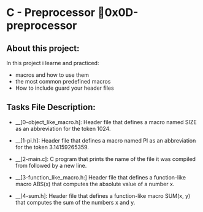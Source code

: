 # C - Preprocessor 📃0x0D-preprocessor
## About this project:
In this project i learne and practiced:

+ macros and how to use them
+ the most common predefined macros
+ How to include guard your header files
## Tasks File Description:
- __[0-object_like_macro.h]: Header file that defines a macro named SIZE as an abbreviation for the token 1024.

- __[1-pi.h]: Header file that defines a macro named PI as an abbreviation for the token 3.14159265359.

- __[2-main.c]: C program that prints the name of the file it was compiled from followed by a new line.

- __[3-function_like_macro.h:] Header file that defines a function-like macro ABS(x) that computes the absolute value of a number x.

- __[4-sum.h]: Header file that defines a function-like macro SUM(x, y) that computes the sum of the numbers x and y.
